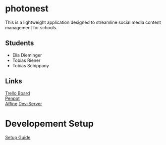# photonest
This is a lightweight application designed to streamline social media content management for schools.

## Students
- Elia Dieminger
- Tobias Riener
- Tobias Schippany

## Links
[Trello Board](https://trello.com/b/OkOUUaaI/photonest)\
[Penpot](https://penpot.eliadieminger.at)\
[Affine](https://affine.tobiasriener.at/workspace/a6d90ecb-1b2b-4713-b085-07985637416b/K3pap_TpPl)
[Dev-Server](https://dev-photonest.tobiasriener.at)

# Developement Setup
[Setup Guide](docs/developement_setup.md)
